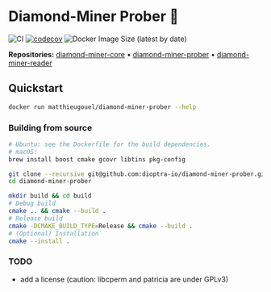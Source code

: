 # Diamond-Miner Prober :gem:

![CI](https://github.com/dioptra-io/diamond-miner-prober/workflows/CI/badge.svg)
[![codecov](https://codecov.io/gh/dioptra-io/diamond-miner-prober/branch/master/graph/badge.svg?token=NJUZI5GM34)](https://codecov.io/gh/dioptra-io/diamond-miner-prober)
![Docker Image Size (latest by date)](https://img.shields.io/docker/image-size/matthieugouel/diamond-miner-prober?logo=docker)

**Repositories:** [diamond-miner-core](https://github.com/dioptra-io/diamond-miner-core) •
[diamond-miner-prober](https://github.com/dioptra-io/diamond-miner-prober) •
[diamond-miner-reader](https://github.com/dioptra-io/diamond-miner-reader)

## Quickstart

```bash
docker run matthieugouel/diamond-miner-prober --help
```

### Building from source

```bash
# Ubuntu: see the Dockerfile for the build dependencies.
# macOS:
brew install boost cmake gcovr libtins pkg-config
```

```bash
git clone --recursive git@github.com:dioptra-io/diamond-miner-prober.git
cd diamond-miner-prober
```

```bash
mkdir build && cd build
# Debug build
cmake .. && cmake --build .
# Release build
cmake -DCMAKE_BUILD_TYPE=Release && cmake --build .
# (Optional) Installation
cmake --install .
```

### TODO
- add a license (caution: libcperm and patricia are under GPLv3)
